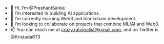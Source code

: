 - 👋 Hi, I’m @PrashantSaikia
- 👀 I’m interested in building AI applications.
- 🌱 I’m currently learning Web3 and blockchain development.
- 💞️ I’m looking to collaborate on projects that combine ML/AI and Web3.
- 📫 You can reach me at crazy.rationalist@gmail.com, and on Twitter is @Kristada673

<!---
PrashantSaikia/PrashantSaikia is a ✨ special ✨ repository because its `README.md` (this file) appears on your GitHub profile.
You can click the Preview link to take a look at your changes.
--->

